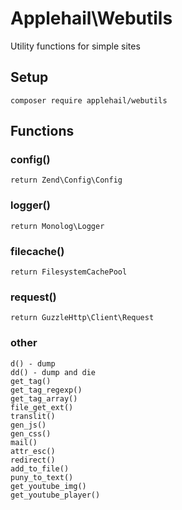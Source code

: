# Applehail\Webutils

Utility functions for simple sites

## Setup

    composer require applehail/webutils

## Functions

### config()
    return Zend\Config\Config

### logger()
    return Monolog\Logger

### filecache()
    return FilesystemCachePool

### request()
    return GuzzleHttp\Client\Request

### other
    d() - dump
    dd() - dump and die
    get_tag()
    get_tag_regexp()
    get_tag_array()
    file_get_ext()
    translit()
    gen_js()
    gen_css()
    mail()
    attr_esc()
    redirect()
    add_to_file()
    puny_to_text()
    get_youtube_img()
    get_youtube_player()

